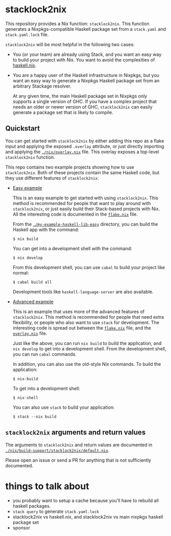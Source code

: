 # stacklock2nix

This repository provides a Nix function: `stacklock2nix`. This function
generates a Nixpkgs-compatible Haskell package set from a `stack.yaml` and
`stack.yaml.lock` file.

`stacklock2nix` will be most helpful in the following two cases:

-   You (or your team) are already using Stack, and you want an easy way to build your
    project with Nix.  You want to avoid the complexities of
    [haskell.nix](https://github.com/input-output-hk/haskell.nix).

-   You are a happy user of the Haskell infrastructure in Nixpkgs, but you want an
    easy way to generate a Nixpkgs Haskell package set from an arbitrary Stackage
    resolver.

    At any given time, the main Haskell package set in Nixpkgs only supports a single
    version of GHC. If you have a complex project that needs an older or newer version of
    GHC, `stacklock2nix` can easily generate a package set that is likely to compile.

## Quickstart

You can get started with `stacklock2nix` by either adding this repo as a flake
input and applying the exposed `.overlay` attribute, or just directly importing
and applying the [`./nix/overlay.nix`](./nix/overlay.nix) file. This overlay
exposes a top-level `stacklock2nix` function.

This repo contains two example projects showing how to use `stacklock2nix`.
Both of these projects contain the same Haskell code, but they use
different features of `stacklock2nix`:

-   [Easy example](./my-example-haskell-lib-easy/)

    This is an easy example to get started with using `stacklock2nix`.  This
    method is recommended for people that want to play around with
    `stacklock2nix`, or just easily build their Stack-based projects with Nix.
    All the interesting code is documented in the
    [`flake.nix`](./my-example-haskell-lib-easy/flake.nix) file.

    From the [`./my-example-haskell-lib-easy`](./my-example-haskell-lib-easy)
    directory, you can build the Haskell app with the command:

    ```console
    $ nix build
    ```

    You can get into a development shell with the command:

    ```console
    $ nix develop
    ```

    From this development shell, you can use `cabal` to build your project like
    normal:

    ```console
    $ cabal build all
    ```

    Development tools like `haskell-language-server` are also available.

-   [Advanced example](./my-example-haskell-lib-advanced/)

    This is an example that uses more of the advanced features of
    `stacklock2nix`.  This method is recommended for people that need extra
    flexibility, or people who also want to use `stack` for development.  The
    interesting code is spread out between the
    [`flake.nix`](./my-example-haskell-lib-advanced/flake.nix) file, and the
    [`overlay.nix`](./my-example-haskell-lib-advanced/nix/overlay.nix) file.

    Just like the above, you can run `nix build` to build the application, and
    `nix develop` to get into a development shell.  From the development shell,
    you can run `cabal` commands.

    In addition, you can also use the old-style Nix commands.  To build the application:

    ```console
    $ nix-build
    ```

    To get into a development shell:

    ```console
    $ nix-shell
    ```

    You can also use `stack` to build your application:

    ```console
    $ stack --nix build
    ```

## `stacklock2nix` arguments and return values

The arguments to `stacklock2nix` and return values are documented in
[`./nix/build-support/stacklock2nix/default.nix`](nix/build-support/stacklock2nix/default.nix).

Please open an issue or send a PR for anything that is not sufficiently
documented.

# things to talk about

- you probably want to setup a cache because you'll have to rebuild all haskell packages.
- `stack query` to generate `stack.yaml.lock`
- stacklock2nix vs haskell.nix, and stacklock2nix vs main nixpkgs haskell package set
- sponsor
